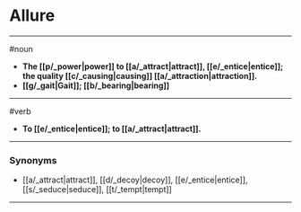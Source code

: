 # Allure
---
#noun
- **The [[p/_power|power]] to [[a/_attract|attract]], [[e/_entice|entice]]; the quality [[c/_causing|causing]] [[a/_attraction|attraction]].**
- **[[g/_gait|Gait]]; [[b/_bearing|bearing]]**
---
#verb
- **To [[e/_entice|entice]]; to [[a/_attract|attract]].**
---
### Synonyms
- [[a/_attract|attract]], [[d/_decoy|decoy]], [[e/_entice|entice]], [[s/_seduce|seduce]], [[t/_tempt|tempt]]
---
